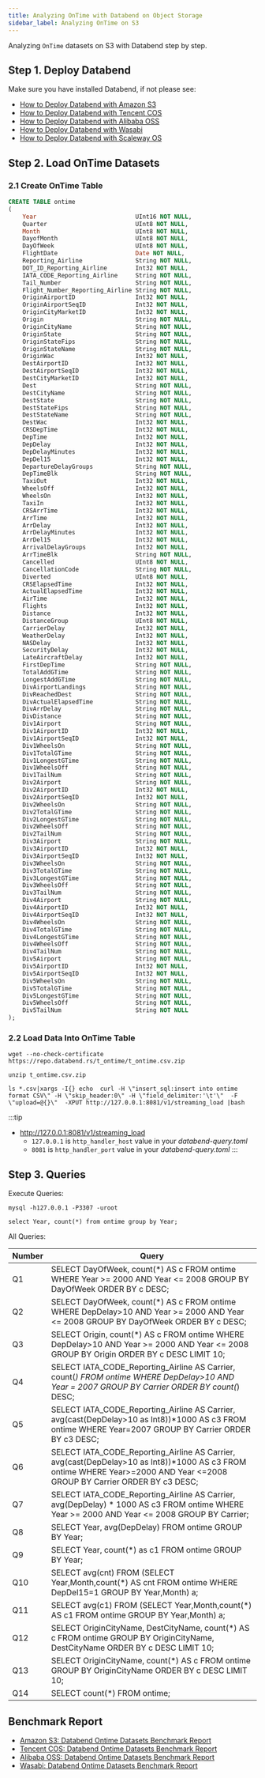 ```yaml
---
title: Analyzing OnTime with Databend on Object Storage
sidebar_label: Analyzing OnTime on S3
---
```


Analyzing `OnTime` datasets on S3 with Databend step by step.

## Step 1. Deploy Databend

Make sure you have installed Databend, if not please see:

* [How to Deploy Databend with Amazon S3](../01-deploy/01-s3.md) 
* [How to Deploy Databend with Tencent COS](../01-deploy/02-cos.md)
* [How to Deploy Databend with Alibaba OSS](../01-deploy/03-oss.md)
* [How to Deploy Databend with Wasabi](../01-deploy/05-wasabi.md)
* [How to Deploy Databend with Scaleway OS](../01-deploy/06-scw.md)

## Step 2. Load OnTime Datasets

### 2.1 Create OnTime Table

```sql
CREATE TABLE ontime
(
    Year                            UInt16 NOT NULL,
    Quarter                         UInt8 NOT NULL,
    Month                           UInt8 NOT NULL,
    DayofMonth                      UInt8 NOT NULL,
    DayOfWeek                       UInt8 NOT NULL,
    FlightDate                      Date NOT NULL,
    Reporting_Airline               String NOT NULL,
    DOT_ID_Reporting_Airline        Int32 NOT NULL,
    IATA_CODE_Reporting_Airline     String NOT NULL,
    Tail_Number                     String NOT NULL,
    Flight_Number_Reporting_Airline String NOT NULL,
    OriginAirportID                 Int32 NOT NULL,
    OriginAirportSeqID              Int32 NOT NULL,
    OriginCityMarketID              Int32 NOT NULL,
    Origin                          String NOT NULL,
    OriginCityName                  String NOT NULL,
    OriginState                     String NOT NULL,
    OriginStateFips                 String NOT NULL,
    OriginStateName                 String NOT NULL,
    OriginWac                       Int32 NOT NULL,
    DestAirportID                   Int32 NOT NULL,
    DestAirportSeqID                Int32 NOT NULL,
    DestCityMarketID                Int32 NOT NULL,
    Dest                            String NOT NULL,
    DestCityName                    String NOT NULL,
    DestState                       String NOT NULL,
    DestStateFips                   String NOT NULL,
    DestStateName                   String NOT NULL,
    DestWac                         Int32 NOT NULL,
    CRSDepTime                      Int32 NOT NULL,
    DepTime                         Int32 NOT NULL,
    DepDelay                        Int32 NOT NULL,
    DepDelayMinutes                 Int32 NOT NULL,
    DepDel15                        Int32 NOT NULL,
    DepartureDelayGroups            String NOT NULL,
    DepTimeBlk                      String NOT NULL,
    TaxiOut                         Int32 NOT NULL,
    WheelsOff                       Int32 NOT NULL,
    WheelsOn                        Int32 NOT NULL,
    TaxiIn                          Int32 NOT NULL,
    CRSArrTime                      Int32 NOT NULL,
    ArrTime                         Int32 NOT NULL,
    ArrDelay                        Int32 NOT NULL,
    ArrDelayMinutes                 Int32 NOT NULL,
    ArrDel15                        Int32 NOT NULL,
    ArrivalDelayGroups              Int32 NOT NULL,
    ArrTimeBlk                      String NOT NULL,
    Cancelled                       UInt8 NOT NULL,
    CancellationCode                String NOT NULL,
    Diverted                        UInt8 NOT NULL,
    CRSElapsedTime                  Int32 NOT NULL,
    ActualElapsedTime               Int32 NOT NULL,
    AirTime                         Int32 NOT NULL,
    Flights                         Int32 NOT NULL,
    Distance                        Int32 NOT NULL,
    DistanceGroup                   UInt8 NOT NULL,
    CarrierDelay                    Int32 NOT NULL,
    WeatherDelay                    Int32 NOT NULL,
    NASDelay                        Int32 NOT NULL,
    SecurityDelay                   Int32 NOT NULL,
    LateAircraftDelay               Int32 NOT NULL,
    FirstDepTime                    String NOT NULL,
    TotalAddGTime                   String NOT NULL,
    LongestAddGTime                 String NOT NULL,
    DivAirportLandings              String NOT NULL,
    DivReachedDest                  String NOT NULL,
    DivActualElapsedTime            String NOT NULL,
    DivArrDelay                     String NOT NULL,
    DivDistance                     String NOT NULL,
    Div1Airport                     String NOT NULL,
    Div1AirportID                   Int32 NOT NULL,
    Div1AirportSeqID                Int32 NOT NULL,
    Div1WheelsOn                    String NOT NULL,
    Div1TotalGTime                  String NOT NULL,
    Div1LongestGTime                String NOT NULL,
    Div1WheelsOff                   String NOT NULL,
    Div1TailNum                     String NOT NULL,
    Div2Airport                     String NOT NULL,
    Div2AirportID                   Int32 NOT NULL,
    Div2AirportSeqID                Int32 NOT NULL,
    Div2WheelsOn                    String NOT NULL,
    Div2TotalGTime                  String NOT NULL,
    Div2LongestGTime                String NOT NULL,
    Div2WheelsOff                   String NOT NULL,
    Div2TailNum                     String NOT NULL,
    Div3Airport                     String NOT NULL,
    Div3AirportID                   Int32 NOT NULL,
    Div3AirportSeqID                Int32 NOT NULL,
    Div3WheelsOn                    String NOT NULL,
    Div3TotalGTime                  String NOT NULL,
    Div3LongestGTime                String NOT NULL,
    Div3WheelsOff                   String NOT NULL,
    Div3TailNum                     String NOT NULL,
    Div4Airport                     String NOT NULL,
    Div4AirportID                   Int32 NOT NULL,
    Div4AirportSeqID                Int32 NOT NULL,
    Div4WheelsOn                    String NOT NULL,
    Div4TotalGTime                  String NOT NULL,
    Div4LongestGTime                String NOT NULL,
    Div4WheelsOff                   String NOT NULL,
    Div4TailNum                     String NOT NULL,
    Div5Airport                     String NOT NULL,
    Div5AirportID                   Int32 NOT NULL,
    Div5AirportSeqID                Int32 NOT NULL,
    Div5WheelsOn                    String NOT NULL,
    Div5TotalGTime                  String NOT NULL,
    Div5LongestGTime                String NOT NULL,
    Div5WheelsOff                   String NOT NULL,
    Div5TailNum                     String NOT NULL
);
```

### 2.2 Load Data Into OnTime Table

```shell title='t_ontime.csv.zip'
wget --no-check-certificate https://repo.databend.rs/t_ontime/t_ontime.csv.zip
```

```shell title='Unzip'
unzip t_ontime.csv.zip
```

```shell title='Load CSV files into Databend'
ls *.csv|xargs -I{} echo  curl -H \"insert_sql:insert into ontime format CSV\" -H \"skip_header:0\" -H \"field_delimiter:'\t'\"  -F  \"upload=@{}\"  -XPUT http://127.0.0.1:8081/v1/streaming_load |bash
```

:::tip

* http://127.0.0.1:8081/v1/streaming_load
    * `127.0.0.1` is `http_handler_host` value in your *databend-query.toml*
    * `8081` is `http_handler_port` value in your *databend-query.toml*
:::



## Step 3. Queries

Execute Queries:

```shell title='mysql'
mysql -h127.0.0.1 -P3307 -uroot 
```
```shell 
select Year, count(*) from ontime group by Year;
```

All Queries:

| Number      | Query | 
| ----------- | ----------- |
| Q1   |SELECT DayOfWeek, count(*) AS c FROM ontime WHERE Year >= 2000 AND Year <= 2008 GROUP BY DayOfWeek ORDER BY c DESC;       |
| Q2   |SELECT DayOfWeek, count(*) AS c FROM ontime WHERE DepDelay>10 AND Year >= 2000 AND Year <= 2008 GROUP BY DayOfWeek ORDER BY c DESC;    |
| Q3   |SELECT Origin, count(*) AS c FROM ontime WHERE DepDelay>10 AND Year >= 2000 AND Year <= 2008 GROUP BY Origin ORDER BY c DESC LIMIT 10;   | 
| Q4   |SELECT IATA_CODE_Reporting_Airline AS Carrier, count(*) FROM ontime WHERE DepDelay>10 AND Year = 2007 GROUP BY Carrier ORDER BY count(*) DESC;      | 
| Q5   |SELECT IATA_CODE_Reporting_Airline AS Carrier, avg(cast(DepDelay>10 as Int8))*1000 AS c3 FROM ontime WHERE Year=2007 GROUP BY Carrier ORDER BY c3 DESC;| 
| Q6   |SELECT IATA_CODE_Reporting_Airline AS Carrier, avg(cast(DepDelay>10 as Int8))*1000 AS c3 FROM ontime WHERE Year>=2000 AND Year <=2008 GROUP BY Carrier ORDER BY c3 DESC;| 
| Q7   |SELECT IATA_CODE_Reporting_Airline AS Carrier, avg(DepDelay) * 1000 AS c3 FROM ontime WHERE Year >= 2000 AND Year <= 2008 GROUP BY Carrier; | 
| Q8   |SELECT Year, avg(DepDelay) FROM ontime GROUP BY Year;      |
| Q9   |SELECT Year, count(*) as c1 FROM ontime GROUP BY Year;      | 
| Q10  |SELECT avg(cnt) FROM (SELECT Year,Month,count(*) AS cnt FROM ontime WHERE DepDel15=1 GROUP BY Year,Month) a;      |
| Q11  |SELECT avg(c1) FROM (SELECT Year,Month,count(*) AS c1 FROM ontime GROUP BY Year,Month) a;      |
| Q12  |SELECT OriginCityName, DestCityName, count(*) AS c FROM ontime GROUP BY OriginCityName, DestCityName ORDER BY c DESC LIMIT 10;     |
| Q13  |SELECT OriginCityName, count(*) AS c FROM ontime GROUP BY OriginCityName ORDER BY c DESC LIMIT 10;      |
| Q14  |SELECT count(*) FROM ontime;     |


## Benchmark Report

* [Amazon S3: Databend Ontime Datasets Benchmark Report](../07-performance/02-ec2-s3-performance.md)
* [Tencent COS: Databend Ontime Datasets Benchmark Report](../07-performance/03-cvm-cos-performance.md)
* [Alibaba OSS: Databend Ontime Datasets Benchmark Report](../07-performance/04-ecs-oss-performance.md)
* [Wasabi: Databend Ontime Datasets Benchmark Report](../07-performance/06-ec2-wasabi-performance.md)
